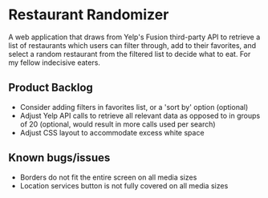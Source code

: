 # Restaurant Randomizer
A web application that draws from Yelp's Fusion third-party API to retrieve a list of restaurants which users can filter through, add to their favorites, and select a random restaurant from the filtered list to decide what to eat. For my fellow indecisive eaters.

## Product Backlog
- Consider adding filters in favorites list, or a 'sort by' option (optional)
- Adjust Yelp API calls to retrieve all relevant data as opposed to in groups of 20 (optional, would result in more calls used per search)
- Adjust CSS layout to accommodate excess white space

## Known bugs/issues
- Borders do not fit the entire screen on all media sizes
- Location services button is not fully covered on all media sizes
